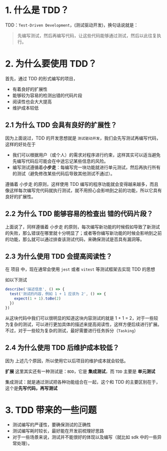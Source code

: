 # 1. 什么是 TDD？

TDD：`Test-Driven Development`，(测试驱动开发)，换句话说就是：

> 先编写测试，然后再编写代码，让这些代码能够通过测试，然后以此往复执行。

# 2. 为什么要使用 TDD？

首先，通过 TDD 的形式编写的项目，

- 有着良好的扩展性
- 能够较为容易的检测出错的代码片段
- 阅读性也会大大提高
- 维护成本较低

## 2.1 为什么 TDD 会具有良好的扩展性？

因为上面说过，TDD 的开发思想就是 `测试驱动开发`，我们会先写测试再编写代码，这样的好处在于

- 我们可以根据用户（或个人）的需求对程序进行约束，这样其实可以适当避免先编写代码后可能会在中途忘记某些信息的风险。
- 编写测试遵循着**小步走**：每编写完一块功能就进行单元测试，然后再执行所有的测试（避免修改某些代码后导致其他测试不通过）。

遵循着 小步走 的原则，这样使用 TDD 编写的程序功能就会变得越来越多，而且像这样每次编写完代码就执行测试，就不用担心会影响到之前的功能，所以它具有良好的扩展性。

## 2.2 为什么 TDD 能够容易的检查出 错的代码片段？

上面说了，同样遵循着 小步走 的原则，每次编写新功能的时候假如导致了新测试的失败，那么错误在哪里就十分明显了；或者等你编写新功能的时候会影响到之前的功能，那么就可以通过排查该测试代码，来确保测试是否具有漏洞等。

## 2.3 为什么使用 TDD 会提高阅读性？

在 项目 中，现在通常会使用 `jest` 或者 `vitest` 等测试框架去实现 TDD 的思想

如以下测试

```js
describe('描述信息', () => {
  test('测试的内容，例如 1 + 1 应该为 2', () => {
    expect(1 + 1).toBe(2)
  })
})
```

从这块代码中我们可以很明显的知道这块内容测试的就是 1 + 1 = 2，对于一些较为复杂的测试，可以进行更加具体的描述来提高阅读性，这样方便后续进行扩展。不过，对于一些较为复杂的测试，最好需要进行任务拆分（`Tasking`）

## 2.4 为什么使用 TDD 后维护成本较低？

因为 上述几个原因，所以使用它以后项目的维护成本就会较低。

**扩展**
这里其实还有一种测试是：`BDD`，它是 **集成测试**，而 `TDD` 主要是 **单元测试**

集成测试：就是通过测试把各种功能组合在一起，这个和 TDD 的主要区别在于，这个是**先写代码，再写测试**

# 3. TDD 带来的一些问题

- 测试编写的严谨性，要确保测试的正确性
- 测试编写耗时较长，最好能在开发前梳理好思路
- 对于一些场景来说，测试并不能很好的体现以及编写（就比如 sdk 中的一些异常处理）。
